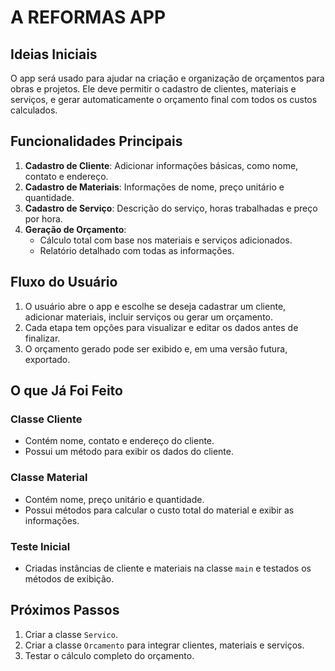 

# A REFORMAS APP

## Ideias Iniciais
O app será usado para ajudar na criação e organização de orçamentos para obras e projetos. Ele deve permitir o cadastro de clientes, materiais e serviços, e gerar automaticamente o orçamento final com todos os custos calculados.

## Funcionalidades Principais
1. **Cadastro de Cliente**: Adicionar informações básicas, como nome, contato e endereço.
2. **Cadastro de Materiais**: Informações de nome, preço unitário e quantidade.
3. **Cadastro de Serviço**: Descrição do serviço, horas trabalhadas e preço por hora.
4. **Geração de Orçamento**:
   - Cálculo total com base nos materiais e serviços adicionados.
   - Relatório detalhado com todas as informações.

## Fluxo do Usuário
1. O usuário abre o app e escolhe se deseja cadastrar um cliente, adicionar materiais, incluir serviços ou gerar um orçamento.
2. Cada etapa tem opções para visualizar e editar os dados antes de finalizar.
3. O orçamento gerado pode ser exibido e, em uma versão futura, exportado.

## O que Já Foi Feito
### Classe Cliente
- Contém nome, contato e endereço do cliente.
- Possui um método para exibir os dados do cliente.

### Classe Material
- Contém nome, preço unitário e quantidade.
- Possui métodos para calcular o custo total do material e exibir as informações.

### Teste Inicial
- Criadas instâncias de cliente e materiais na classe `main` e testados os métodos de exibição.

## Próximos Passos
1. Criar a classe `Servico`.
2. Criar a classe `Orcamento` para integrar clientes, materiais e serviços.
3. Testar o cálculo completo do orçamento.
